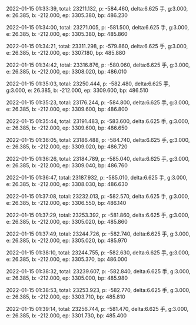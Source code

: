 2022-01-15 01:33:39, total: 23211.132, p: -584.460, delta:6.625 手, g:3.000, e: 26.385, b: -212.000, ep: 3305.380, bp: 486.230

2022-01-15 01:34:00, total: 23271.005, p: -581.500, delta:6.625 手, g:3.000, e: 26.385, b: -212.000, ep: 3305.380, bp: 485.860

2022-01-15 01:34:21, total: 23311.298, p: -579.860, delta:6.625 手, g:3.000, e: 26.385, b: -212.000, ep: 3307.180, bp: 485.880

2022-01-15 01:34:42, total: 23316.876, p: -580.060, delta:6.625 手, g:3.000, e: 26.385, b: -212.000, ep: 3308.020, bp: 486.010

2022-01-15 01:35:03, total: 23250.444, p: -582.480, delta:6.625 手, g:3.000, e: 26.385, b: -212.000, ep: 3309.600, bp: 486.510

2022-01-15 01:35:23, total: 23176.244, p: -584.800, delta:6.625 手, g:3.000, e: 26.385, b: -212.000, ep: 3309.600, bp: 486.800

2022-01-15 01:35:44, total: 23191.483, p: -583.600, delta:6.625 手, g:3.000, e: 26.385, b: -212.000, ep: 3309.600, bp: 486.650

2022-01-15 01:36:05, total: 23186.488, p: -584.740, delta:6.625 手, g:3.000, e: 26.385, b: -212.000, ep: 3309.020, bp: 486.720

2022-01-15 01:36:26, total: 23184.789, p: -585.040, delta:6.625 手, g:3.000, e: 26.385, b: -212.000, ep: 3309.040, bp: 486.760

2022-01-15 01:36:47, total: 23187.932, p: -585.010, delta:6.625 手, g:3.000, e: 26.385, b: -212.000, ep: 3308.030, bp: 486.630

2022-01-15 01:37:08, total: 23232.013, p: -582.570, delta:6.625 手, g:3.000, e: 26.385, b: -212.000, ep: 3306.550, bp: 486.140

2022-01-15 01:37:29, total: 23253.392, p: -581.860, delta:6.625 手, g:3.000, e: 26.385, b: -212.000, ep: 3305.020, bp: 485.860

2022-01-15 01:37:49, total: 23244.726, p: -582.740, delta:6.625 手, g:3.000, e: 26.385, b: -212.000, ep: 3305.020, bp: 485.970

2022-01-15 01:38:10, total: 23244.755, p: -582.630, delta:6.625 手, g:3.000, e: 26.385, b: -212.000, ep: 3305.370, bp: 486.000

2022-01-15 01:38:32, total: 23239.607, p: -582.840, delta:6.625 手, g:3.000, e: 26.385, b: -212.000, ep: 3305.000, bp: 485.980

2022-01-15 01:38:53, total: 23253.923, p: -582.770, delta:6.625 手, g:3.000, e: 26.385, b: -212.000, ep: 3303.710, bp: 485.810

2022-01-15 01:39:14, total: 23256.744, p: -581.470, delta:6.625 手, g:3.000, e: 26.385, b: -212.000, ep: 3301.730, bp: 485.400